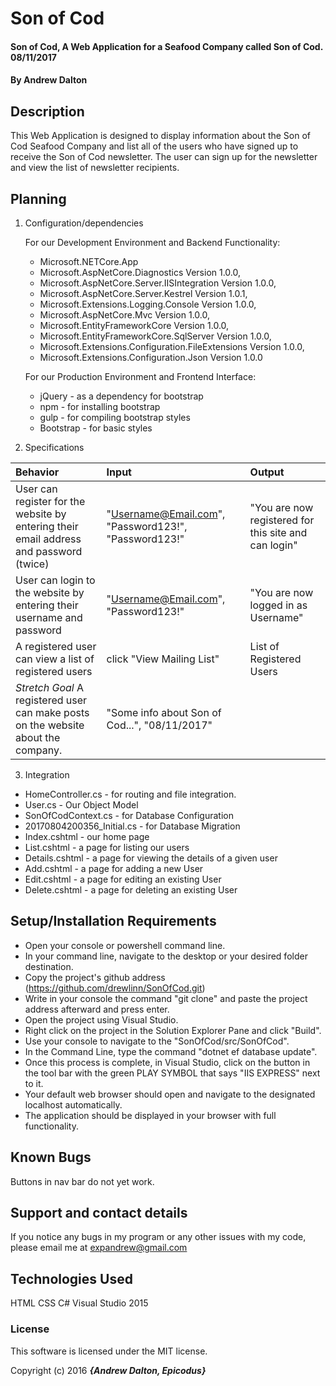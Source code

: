 # Son of Cod

#### Son of Cod, A Web Application for a Seafood Company called Son of Cod. 08/11/2017

#### By Andrew Dalton

## Description

This Web Application is designed to display information about the Son of Cod Seafood Company and list all of the users who have signed up to receive the Son of Cod newsletter. The user can sign up for the newsletter and view the list of newsletter recipients.

## Planning

1. Configuration/dependencies

	For our Development Environment and Backend Functionality:
	* Microsoft.NETCore.App
	* Microsoft.AspNetCore.Diagnostics Version 1.0.0,
	* Microsoft.AspNetCore.Server.IISIntegration Version 1.0.0,
	* Microsoft.AspNetCore.Server.Kestrel Version 1.0.1,
	* Microsoft.Extensions.Logging.Console Version 1.0.0,
	* Microsoft.AspNetCore.Mvc Version 1.0.0,
	* Microsoft.EntityFrameworkCore Version 1.0.0,
	* Microsoft.EntityFrameworkCore.SqlServer Version 1.0.0,
	* Microsoft.Extensions.Configuration.FileExtensions Version 1.0.0,
	* Microsoft.Extensions.Configuration.Json Version 1.0.0
	
	For our Production Environment and Frontend Interface:
	* jQuery - as a dependency for bootstrap
	* npm - for installing bootstrap
	* gulp - for compiling bootstrap styles
	* Bootstrap - for basic styles

  2. Specifications

  | Behavior | Input | Output |
  | :--------| :---- | :------|
  | User can register for the website by entering their email address and password (twice) | "Username@Email.com", "Password123!", "Password123!" | "You are now registered for this site and can login" |
  | User can login to the website by entering their username and password | "Username@Email.com", "Password123!" | "You are now logged in as Username" |
  | A registered user can view a list of registered users | click "View Mailing List" | List of Registered Users |
  | *Stretch Goal* A registered user can make posts on the website about the company. | "Some info about Son of Cod...", "08/11/2017" | 


3. Integration

  * HomeController.cs - for routing and file integration.
  * User.cs - Our Object Model
  * SonOfCodContext.cs - for Database Configuration
  * 20170804200356_Initial.cs - for Database Migration
  * Index.cshtml - our home page
  * List.cshtml - a page for listing our users
  * Details.cshtml - a page for viewing the details of a given user
  * Add.cshtml - a page for adding a new User
  * Edit.cshtml - a page for editing an existing User
  * Delete.cshtml - a page for deleting an existing User
  
## Setup/Installation Requirements

* Open your console or powershell command line.
* In your command line, navigate to the desktop or your desired folder destination.
* Copy the project's github address (https://github.com/drewlinn/SonOfCod.git)
* Write in your console the command "git clone" and paste the project address afterward and press enter.
* Open the project using Visual Studio.
* Right click on the project in the Solution Explorer Pane and click "Build".
* Use your console to navigate to the "SonOfCod/src/SonOfCod".
* In the Command Line, type the command "dotnet ef database update".
* Once this process is complete, in Visual Studio, click on the button in the tool bar with the green PLAY SYMBOL that says "IIS EXPRESS" next to it.
* Your default web browser should open and navigate to the designated localhost automatically.
* The application should be displayed in your browser with full functionality.


## Known Bugs

Buttons in nav bar do not yet work.

## Support and contact details

If you notice any bugs in my program or any other issues with my code, please email me at expandrew@gmail.com

## Technologies Used

HTML
CSS
C#
Visual Studio 2015

### License

This software is licensed under the MIT license.

Copyright (c) 2016 **_{Andrew Dalton, Epicodus}_**